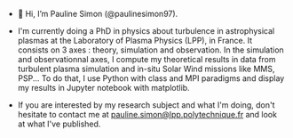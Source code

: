 - 👋 Hi, I’m Pauline Simon (@paulinesimon97). 

- I'm currently doing a PhD in physics about turbulence in astrophysical plasmas at the Laboratory of Plasma Physics (LPP), in France. 
It consists on 3 axes : theory, simulation and observation. 
In the simulation and observationnal axes, I compute my theoretical results in data from turbulent plasma simulation and in-situ Solar Wind missions like MMS, PSP...
To do that, I use Python with class and MPI paradigms and display my results in Jupyter notebook with matplotlib. 

- If you are interested by my research subject and what I'm doing, don't hesitate to contact me at pauline.simon@lpp.polytechnique.fr and look at what I've published. 


<!---
paulinesimon97/paulinesimon97 is a ✨ special ✨ repository because its `README.md` (this file) appears on your GitHub profile.
You can click the Preview link to take a look at your changes.
--->
